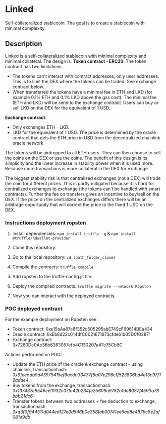 # Linked
Self-collateralized stablecoin. The goal is to create a stablecoin with minimal complexity. 

## Description
Linked is a self-collateralized stablecoin with minimal complexity and minimal collateral. The design is: 
**Token contract - ERC20**. The token contract has two limitations: 
- The tokens can't interact with contract addresses, only user addresses. This is to limit the DEX where the tokens can be traded. See exchange contract below. 
- When transferred the tokens have a minimal fee in ETH and LKD (for example 0.1% ETH and 0.1% LKD above the gas cost). The minimal fee (ETH and LKD) will be send to the exchange contract. Users can buy or sell LKD on the DEX for the equivalent of 1 USD.

**Exchange contract**: 
- Only exchanges ETH - LKD.
- LKD for the equivalent of 1 USD. The price is determined by the oracle contract that gets the ETH price in USD from the decentralized chainlink oracle network.

The tokens will be airdropped to all ETH users. They can then choose to sell the coins on the DEX or use the coins. The benefit of this design is its simplicity and the linear increase in stability power when it is used more. Because more transactions is more collateral in the DEX for exchange.

The biggest stability risk is that centralized exchanges (not a DEX) will trade the coin for different prices. This is partly mitigated because it is hard for centralized exchanges to exchange (the tokens can't be handled with smart contracts). Further the fee on transfers gives an incentive to buy/sell on the DEX. If the price on the centralized exchanges differs there will be an arbitrage opportunity that will correct the price to the fixed 1 USD on the DEX.

### Instructions deployment ropsten
1. Install dependencies: `npm install truffle -g` & `npm install @truffle/hdwallet-provider`
2. Clone this repository.
3. Go to the local repository: `cd [path_folder_clone]`

4. Compile the contracts: `truffle compile`
5. Add ropsten to the truffle-config.js file.

6. Deploy the compiled contracts: `truffle migrate --network Ropsten`
7. Now you can interact with the deployed contracts.

### POC deployed contract
For the example deployment on Ropsten see:
- Token contract: 0xe19aAa87a8f352c505295abE749cF69614BEa434
- Oracle contract: 0xEb8d22c014dfC0021671973cfdeb1b05D0f03871
- Exchange contract: 0x7280De0Ae36b6363057efb4C130207a47e75Cb8C

Actions performed on POC:
- Update the ETH price of the oracle & exchange contract - using chainlink, transactionhash: 
*0x9feeadb9d43979415ef6acda33437f5a07e296c1f523806bd4e13c97f12adae4*
- Buy tokens from the exchange, transactionhash:
*0x137437e8546ee0932c07fe42b234fe2b609a9782a1de8087f4593a78bbb21dc6*
- Transfer tokens between two addresses + fee deduction to exchange, transactionhash:
*0xa3f0f944511d044ea127e0d546b0e358fab00741ee6ad8e487bc5e2af081e9db*
